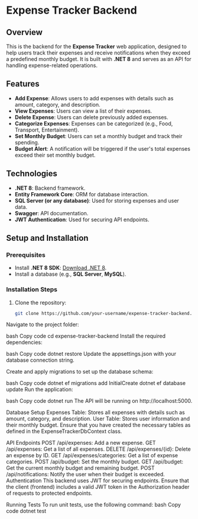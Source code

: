 # Expense Tracker Backend

## Overview

This is the backend for the **Expense Tracker** web application, designed to help users track their expenses and receive notifications when they exceed a predefined monthly budget. It is built with **.NET 8** and serves as an API for handling expense-related operations.

## Features

- **Add Expense**: Allows users to add expenses with details such as amount, category, and description.
- **View Expenses**: Users can view a list of their expenses.
- **Delete Expense**: Users can delete previously added expenses.
- **Categorize Expenses**: Expenses can be categorized (e.g., Food, Transport, Entertainment).
- **Set Monthly Budget**: Users can set a monthly budget and track their spending.
- **Budget Alert**: A notification will be triggered if the user's total expenses exceed their set monthly budget.

## Technologies

- **.NET 8**: Backend framework.
- **Entity Framework Core**: ORM for database interaction.
- **SQL Server (or any database)**: Used for storing expenses and user data.
- **Swagger**: API documentation.
- **JWT Authentication**: Used for securing API endpoints.

## Setup and Installation

### Prerequisites

- Install **.NET 8 SDK**: [Download .NET 8](https://dotnet.microsoft.com/download/dotnet).
- Install a database (e.g., **SQL Server**, **MySQL**).

### Installation Steps

1. Clone the repository:
   ```bash
   git clone https://github.com/your-username/expense-tracker-backend.git
Navigate to the project folder:

bash
Copy code
cd expense-tracker-backend
Install the required dependencies:

bash
Copy code
dotnet restore
Update the appsettings.json with your database connection string.

Create and apply migrations to set up the database schema:

bash
Copy code
dotnet ef migrations add InitialCreate
dotnet ef database update
Run the application:

bash
Copy code
dotnet run
The API will be running on http://localhost:5000.

Database Setup
Expenses Table: Stores all expenses with details such as amount, category, and description.
User Table: Stores user information and their monthly budget.
Ensure that you have created the necessary tables as defined in the ExpenseTrackerDbContext class.

API Endpoints
POST /api/expenses: Add a new expense.
GET /api/expenses: Get a list of all expenses.
DELETE /api/expenses/{id}: Delete an expense by ID.
GET /api/expenses/categories: Get a list of expense categories.
POST /api/budget: Set the monthly budget.
GET /api/budget: Get the current monthly budget and remaining budget.
POST /api/notifications: Notify the user when their budget is exceeded.
Authentication
This backend uses JWT for securing endpoints. Ensure that the client (frontend) includes a valid JWT token in the Authorization header of requests to protected endpoints.

Running Tests
To run unit tests, use the following command:
bash
Copy code
dotnet test
